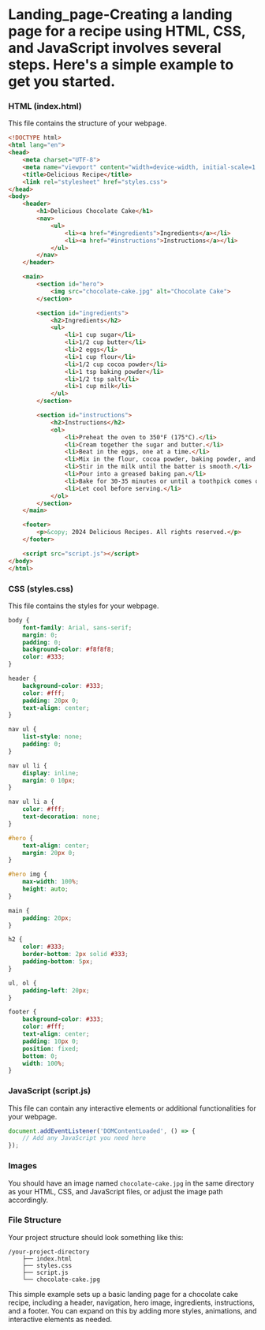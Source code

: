 # Landing_page-Creating a landing page for a recipe using HTML, CSS, and JavaScript involves several steps. Here's a simple example to get you started.

### HTML (index.html)
This file contains the structure of your webpage.

```html
<!DOCTYPE html>
<html lang="en">
<head>
    <meta charset="UTF-8">
    <meta name="viewport" content="width=device-width, initial-scale=1.0">
    <title>Delicious Recipe</title>
    <link rel="stylesheet" href="styles.css">
</head>
<body>
    <header>
        <h1>Delicious Chocolate Cake</h1>
        <nav>
            <ul>
                <li><a href="#ingredients">Ingredients</a></li>
                <li><a href="#instructions">Instructions</a></li>
            </ul>
        </nav>
    </header>

    <main>
        <section id="hero">
            <img src="chocolate-cake.jpg" alt="Chocolate Cake">
        </section>

        <section id="ingredients">
            <h2>Ingredients</h2>
            <ul>
                <li>1 cup sugar</li>
                <li>1/2 cup butter</li>
                <li>2 eggs</li>
                <li>1 cup flour</li>
                <li>1/2 cup cocoa powder</li>
                <li>1 tsp baking powder</li>
                <li>1/2 tsp salt</li>
                <li>1 cup milk</li>
            </ul>
        </section>

        <section id="instructions">
            <h2>Instructions</h2>
            <ol>
                <li>Preheat the oven to 350°F (175°C).</li>
                <li>Cream together the sugar and butter.</li>
                <li>Beat in the eggs, one at a time.</li>
                <li>Mix in the flour, cocoa powder, baking powder, and salt.</li>
                <li>Stir in the milk until the batter is smooth.</li>
                <li>Pour into a greased baking pan.</li>
                <li>Bake for 30-35 minutes or until a toothpick comes out clean.</li>
                <li>Let cool before serving.</li>
            </ol>
        </section>
    </main>

    <footer>
        <p>&copy; 2024 Delicious Recipes. All rights reserved.</p>
    </footer>

    <script src="script.js"></script>
</body>
</html>
```

### CSS (styles.css)
This file contains the styles for your webpage.

```css
body {
    font-family: Arial, sans-serif;
    margin: 0;
    padding: 0;
    background-color: #f8f8f8;
    color: #333;
}

header {
    background-color: #333;
    color: #fff;
    padding: 20px 0;
    text-align: center;
}

nav ul {
    list-style: none;
    padding: 0;
}

nav ul li {
    display: inline;
    margin: 0 10px;
}

nav ul li a {
    color: #fff;
    text-decoration: none;
}

#hero {
    text-align: center;
    margin: 20px 0;
}

#hero img {
    max-width: 100%;
    height: auto;
}

main {
    padding: 20px;
}

h2 {
    color: #333;
    border-bottom: 2px solid #333;
    padding-bottom: 5px;
}

ul, ol {
    padding-left: 20px;
}

footer {
    background-color: #333;
    color: #fff;
    text-align: center;
    padding: 10px 0;
    position: fixed;
    bottom: 0;
    width: 100%;
}
```

### JavaScript (script.js)
This file can contain any interactive elements or additional functionalities for your webpage.

```javascript
document.addEventListener('DOMContentLoaded', () => {
    // Add any JavaScript you need here
});
```

### Images
You should have an image named `chocolate-cake.jpg` in the same directory as your HTML, CSS, and JavaScript files, or adjust the image path accordingly.

### File Structure
Your project structure should look something like this:
```
/your-project-directory
    ├── index.html
    ├── styles.css
    ├── script.js
    └── chocolate-cake.jpg
```

This simple example sets up a basic landing page for a chocolate cake recipe, including a header, navigation, hero image, ingredients, instructions, and a footer. You can expand on this by adding more styles, animations, and interactive elements as needed.
